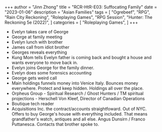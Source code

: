 +++
author = "Jinn Zhong"
title = "RCR-HtR-E03: Suffocating Family"
date = "2023-01-06"
description = "Asian Families"
tags = [
    "Ogrebeef",
    "RPG",
    "Rain City Reckoning",
    "Roleplaying Games",
    "RPG Session",
    "Hunter: The Reckoning 5e (2022)",
]
categories = [
    "Roleplaying Games",
]
+++
* Evelyn takes care of George
* George at family meeting 
* Evelyn lunch with brother
* James call from idiot brother 
* Georges reveals everything
* Kung Mom tells Evelyn father is coming back and bought a house and wants everyone to move back in. 
* Evelyn joins George for the family dinner. 
* Evelyn does some forensics accounting
* George gets weird call 
* Main holdings funnels money into Venice Italy. Bounces money everywhere. Protect and keep hidden. Holdings all over the place.
* Orpheus Group - Spiritual Research / Ghost Hunters / TM spiritual projections - Herschell Von Kleef, Director of Canadian Operations
* Boutique tech reader 
* Acquisitions Inc. the contract/accounts straightfoward. Out of NYC. Offers to buy George's house with everything included. That means grandfather's watch, antiques and all else. Angus Dunsirn / Franco Puttanesca. Contacts that brother spoke to.
